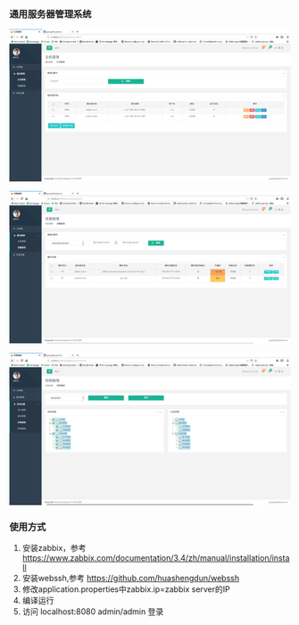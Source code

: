 ### 通用服务器管理系统
![主机管理](主机管理.png)

![告警管理](告警管理.png)

![权限管理](权限管理.png)

### 使用方式
1. 安装zabbix，参考 https://www.zabbix.com/documentation/3.4/zh/manual/installation/install
2. 安装webssh,参考 https://github.com/huashengdun/webssh
3. 修改application.properties中zabbix.ip=zabbix server的IP
4. 编译运行
5. 访问 localhost:8080  admin/admin 登录